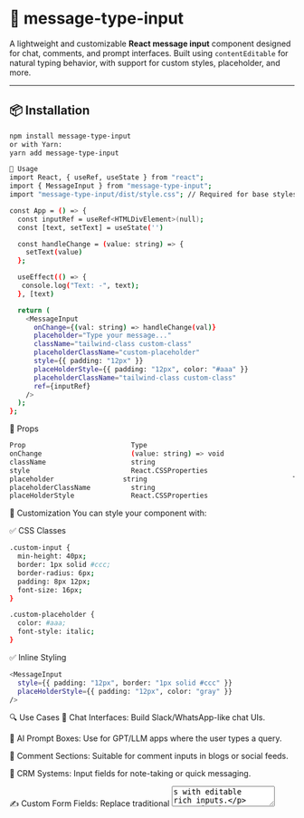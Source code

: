 # 📩 message-type-input

A lightweight and customizable **React message input** component designed for chat, comments, and prompt interfaces. Built using `contentEditable` for natural typing behavior, with support for custom styles, placeholder, and more.

---

## 📦 Installation

```bash
npm install message-type-input
or with Yarn:
yarn add message-type-input

🚀 Usage
import React, { useRef, useState } from "react";
import { MessageInput } from "message-type-input";
import "message-type-input/dist/style.css"; // Required for base styles

const App = () => {
  const inputRef = useRef<HTMLDivElement>(null);
  const [text, setText] = useState('')

  const handleChange = (value: string) => {
    setText(value)
  };

  useEffect(() => {
   console.log("Text: -", text);
  }, [text)

  return (
    <MessageInput
      onChange={(val: string) => handleChange(val)}
      placeholder="Type your message..."
      className="tailwind-class custom-class"
      placeholderClassName="custom-placeholder"
      style={{ padding: "12px" }}
      placeHolderStyle={{ padding: "12px", color: "#aaa" }}
      placeholderClassName="tailwind-class custom-class"
      ref={inputRef}
    />
  );
};
```

🧩 Props
```bash
Prop	                      Type	                                    Description
onChange	                  (value: string) => void	                  Required. Callback fired whenever content changes
className	                  string	                                  Optional class for styling the message input
style	                      React.CSSProperties	                      Inline styles for the message input
placeholder	                string	                                  Text shown when input is empty (default: "Type...")
placeholderClassName	      string	                                  Optional class to style the placeholder
placeHolderStyle	          React.CSSProperties	                      Inline styles for the placeholder
```

🎨 Customization
You can style your component with:

✅ CSS Classes
```bash
.custom-input {
  min-height: 40px;
  border: 1px solid #ccc;
  border-radius: 6px;
  padding: 8px 12px;
  font-size: 16px;
}

.custom-placeholder {
  color: #aaa;
  font-style: italic;
}
```
✅ Inline Styling
```bash
<MessageInput
  style={{ padding: "12px", border: "1px solid #ccc" }}
  placeHolderStyle={{ padding: "12px", color: "gray" }}
/>
```

🔍 Use Cases
💬 Chat Interfaces: Build Slack/WhatsApp-like chat UIs.

🧠 AI Prompt Boxes: Use for GPT/LLM apps where the user types a query.

💭 Comment Sections: Suitable for comment inputs in blogs or social feeds.

💼 CRM Systems: Input fields for note-taking or quick messaging.

✍️ Custom Form Fields: Replace traditional <textarea>s with editable rich inputs.



🔗 GitHub Repository
GitHub: https://github.com/ankitsinghjethuri/message-type-input

Feel free to fork, star ⭐, or contribute!


🛠 Contributing
Clone the repo

Install dependencies

Build or run the demo app locally

Submit pull requests for new features, fixes, or improvements

📃 License
MIT © Ankit Singh Jethuri



# React + TypeScript + Vite

This template provides a minimal setup to get React working in Vite with HMR and some ESLint rules.

Currently, two official plugins are available:

- [@vitejs/plugin-react](https://github.com/vitejs/vite-plugin-react/blob/main/packages/plugin-react/README.md) uses [Babel](https://babeljs.io/) for Fast Refresh
- [@vitejs/plugin-react-swc](https://github.com/vitejs/vite-plugin-react-swc) uses [SWC](https://swc.rs/) for Fast Refresh

## Expanding the ESLint configuration

If you are developing a production application, we recommend updating the configuration to enable type-aware lint rules:

```js
export default tseslint.config({
  extends: [
    // Remove ...tseslint.configs.recommended and replace with this
    ...tseslint.configs.recommendedTypeChecked,
    // Alternatively, use this for stricter rules
    ...tseslint.configs.strictTypeChecked,
    // Optionally, add this for stylistic rules
    ...tseslint.configs.stylisticTypeChecked,
  ],
  languageOptions: {
    // other options...
    parserOptions: {
      project: ['./tsconfig.node.json', './tsconfig.app.json'],
      tsconfigRootDir: import.meta.dirname,
    },
  },
})
```

You can also install [eslint-plugin-react-x](https://github.com/Rel1cx/eslint-react/tree/main/packages/plugins/eslint-plugin-react-x) and [eslint-plugin-react-dom](https://github.com/Rel1cx/eslint-react/tree/main/packages/plugins/eslint-plugin-react-dom) for React-specific lint rules:

```js
// eslint.config.js
import reactX from 'eslint-plugin-react-x'
import reactDom from 'eslint-plugin-react-dom'

export default tseslint.config({
  plugins: {
    // Add the react-x and react-dom plugins
    'react-x': reactX,
    'react-dom': reactDom,
  },
  rules: {
    // other rules...
    // Enable its recommended typescript rules
    ...reactX.configs['recommended-typescript'].rules,
    ...reactDom.configs.recommended.rules,
  },
})
```
